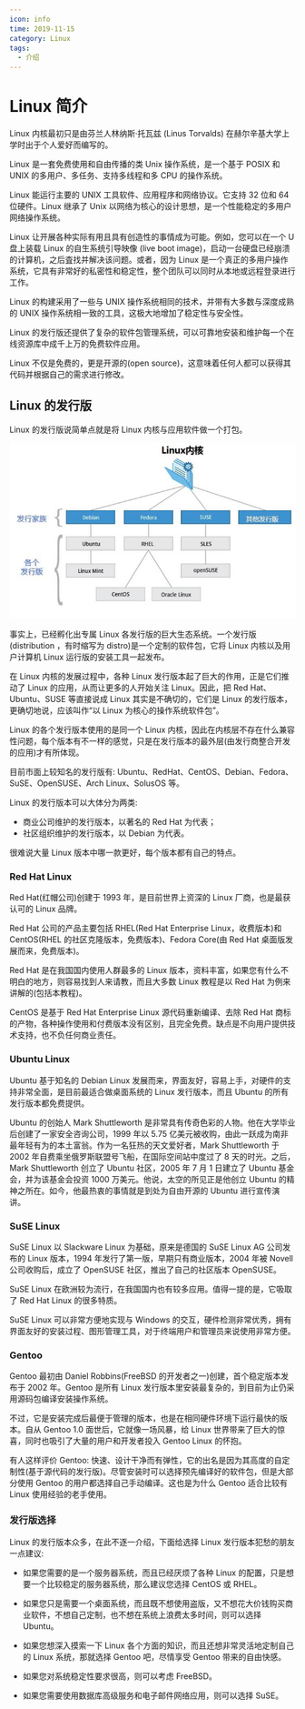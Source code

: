 ```yaml
---
icon: info
time: 2019-11-15
category: Linux
tags:
  - 介绍
---
```


# Linux 简介

Linux 内核最初只是由芬兰人林纳斯·托瓦兹 (Linus Torvalds) 在赫尔辛基大学上学时出于个人爱好而编写的。

Linux 是一套免费使用和自由传播的类 Unix 操作系统，是一个基于 POSIX 和 UNIX 的多用户、多任务、支持多线程和多 CPU 的操作系统。

Linux 能运行主要的 UNIX 工具软件、应用程序和网络协议。它支持 32 位和 64 位硬件。Linux 继承了 Unix 以网络为核心的设计思想，是一个性能稳定的多用户网络操作系统。

Linux 让开展各种实际有用且具有创造性的事情成为可能。例如，您可以在一个 U 盘上装载 Linux 的自生系统引导映像 (live boot image)，启动一台硬盘已经崩溃的计算机，之后査找并解决该问题。或者，因为 Linux 是一个真正的多用户操作系统，它具有非常好的私密性和稳定性，整个团队可以同时从本地或远程登录进行工作。

Linux 的构建采用了一些与 UNIX 操作系统相同的技术，并带有大多数与深度成熟的 UNIX 操作系统相一致的工具，这极大地增加了稳定性与安全性。

Linux 的发行版还提供了复杂的软件包管理系统，可以可靠地安装和维护每一个在线资源库中成千上万的免费软件应用。

Linux 不仅是免费的，更是开源的(open source)，这意味着任何人都可以获得其代码并根据自己的需求进行修改。

## Linux 的发行版

Linux 的发行版说简单点就是将 Linux 内核与应用软件做一个打包。

![intro](src/software/linux/assets/intro.jpg)

事实上，已经孵化出专属 Linux 各发行版的巨大生态系统。一个发行版(distribution ，有时缩写为 distro)是一个定制的软件包，它将 Linux 内核以及用户计算机 Linux 运行版的安装工具一起发布。

在 Linux 内核的发展过程中，各种 Linux 发行版本起了巨大的作用，正是它们推动了 Linux 的应用，从而让更多的人开始关注 Linux。因此，把 Red Hat、Ubuntu、SUSE 等直接说成 Linux 其实是不确切的，它们是 Linux 的发行版本，更确切地说，应该叫作“以 Linux 为核心的操作系统软件包”。

Linux 的各个发行版本使用的是同一个 Linux 内核，因此在内核层不存在什么兼容性问题，每个版本有不一样的感觉，只是在发行版本的最外层(由发行商整合开发的应用)才有所体现。

目前市面上较知名的发行版有: Ubuntu、RedHat、CentOS、Debian、Fedora、SuSE、OpenSUSE、Arch Linux、SolusOS 等。

Linux 的发行版本可以大体分为两类:

- 商业公司维护的发行版本，以著名的 Red Hat 为代表；
- 社区组织维护的发行版本，以 Debian 为代表。

很难说大量 Linux 版本中哪一款更好，每个版本都有自己的特点。

### Red Hat Linux

Red Hat(红帽公司)创建于 1993 年，是目前世界上资深的 Linux 厂商，也是最获认可的 Linux 品牌。

Red Hat 公司的产品主要包括 RHEL(Red Hat Enterprise Linux，收费版本)和 CentOS(RHEL 的社区克隆版本，免费版本)、Fedora Core(由 Red Hat 桌面版发展而来，免费版本)。

Red Hat 是在我国国内使用人群最多的 Linux 版本，资料丰富，如果您有什么不明白的地方，则容易找到人来请教，而且大多数 Linux 教程是以 Red Hat 为例来讲解的(包括本教程)。

CentOS 是基于 Red Hat Enterprise Linux 源代码重新编译、去除 Red Hat 商标的产物，各种操作使用和付费版本没有区别，且完全免费。缺点是不向用户提供技术支持，也不负任何商业责任。

### Ubuntu Linux

Ubuntu 基于知名的 Debian Linux 发展而来，界面友好，容易上手，对硬件的支持非常全面，是目前最适合做桌面系统的 Linux 发行版本，而且 Ubuntu 的所有发行版本都免费提供。

Ubuntu 的创始人 Mark Shuttleworth 是非常具有传奇色彩的人物。他在大学毕业后创建了一家安全咨询公司，1999 年以 5.75 亿美元被收购，由此一跃成为南非最年轻有为的本土富翁。作为一名狂热的天文爱好者，Mark Shuttleworth 于 2002 年自费乘坐俄罗斯联盟号飞船，在国际空间站中度过了 8 天的时光。之后，Mark Shuttleworth 创立了 Ubuntu 社区，2005 年 7 月 1 日建立了 Ubuntu 基金会，并为该基金会投资 1000 万美元。他说，太空的所见正是他创立 Ubuntu 的精神之所在。如今，他最热衷的事情就是到处为自由开源的 Ubuntu 进行宣传演讲。

### SuSE Linux

SuSE Linux 以 Slackware Linux 为基础，原来是德国的 SuSE Linux AG 公司发布的 Linux 版本，1994 年发行了第一版，早期只有商业版本，2004 年被 Novell 公司收购后，成立了 OpenSUSE 社区，推出了自己的社区版本 OpenSUSE。

SuSE Linux 在欧洲较为流行，在我国国内也有较多应用。值得一提的是，它吸取了 Red Hat Linux 的很多特质。

SuSE Linux 可以非常方便地实现与 Windows 的交互，硬件检测非常优秀，拥有界面友好的安装过程、图形管理工具，对于终端用户和管理员来说使用非常方便。

### Gentoo

Gentoo 最初由 Daniel Robbins(FreeBSD 的开发者之一)创建，首个稳定版本发布于 2002 年。Gentoo 是所有 Linux 发行版本里安装最复杂的，到目前为止仍采用源码包编译安装操作系统。

不过，它是安装完成后最便于管理的版本，也是在相同硬件环境下运行最快的版本。自从 Gentoo 1.0 面世后，它就像一场风暴，给 Linux 世界带来了巨大的惊喜，同时也吸引了大量的用户和开发者投入 Gentoo Linux 的怀抱。

有人这样评价 Gentoo: 快速、设计干净而有弹性，它的出名是因为其高度的自定制性(基于源代码的发行版)。尽管安装时可以选择预先编译好的软件包，但是大部分使用 Gentoo 的用户都选择自己手动编译。这也是为什么 Gentoo 适合比较有 Linux 使用经验的老手使用。

### 发行版选择

Linux 的发行版本众多，在此不逐一介绍，下面给选择 Linux 发行版本犯愁的朋友一点建议:

- 如果您需要的是一个服务器系统，而且已经厌烦了各种 Linux 的配置，只是想要一个比较稳定的服务器系统，那么建议您选择 CentOS 或 RHEL。

- 如果您只是需要一个桌面系统，而且既不想使用盗版，又不想花大价钱购买商业软件，不想自己定制，也不想在系统上浪费太多时间，则可以选择 Ubuntu。

- 如果您想深入摸索一下 Linux 各个方面的知识，而且还想非常灵活地定制自己的 Linux 系统，那就选择 Gentoo 吧，尽情享受 Gentoo 带来的自由快感。

- 如果您对系统稳定性要求很高，则可以考虑 FreeBSD。

- 如果您需要使用数据库高级服务和电子邮件网络应用，则可以选择 SuSE。
